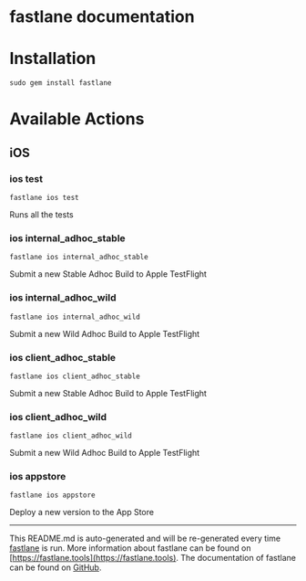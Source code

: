 fastlane documentation
================
# Installation
```
sudo gem install fastlane
```
# Available Actions
## iOS
### ios test
```
fastlane ios test
```
Runs all the tests
### ios internal_adhoc_stable
```
fastlane ios internal_adhoc_stable
```
Submit a new Stable Adhoc Build to Apple TestFlight
### ios internal_adhoc_wild
```
fastlane ios internal_adhoc_wild
```
Submit a new Wild Adhoc Build to Apple TestFlight
### ios client_adhoc_stable
```
fastlane ios client_adhoc_stable
```
Submit a new Stable Adhoc Build to Apple TestFlight
### ios client_adhoc_wild
```
fastlane ios client_adhoc_wild
```
Submit a new Wild Adhoc Build to Apple TestFlight
### ios appstore
```
fastlane ios appstore
```
Deploy a new version to the App Store

----

This README.md is auto-generated and will be re-generated every time [fastlane](https://fastlane.tools) is run.
More information about fastlane can be found on [https://fastlane.tools](https://fastlane.tools).
The documentation of fastlane can be found on [GitHub](https://github.com/fastlane/fastlane/tree/master/fastlane).
